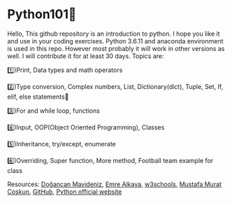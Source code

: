 # Python101🐍

Hello, This github repository is an introduction to python. I hope you like it and use in your coding exercises. Python 3.6.11 and anaconda environment is used in this repo. However most probably it will work in other versions as well. I will contribute it for at least 30 days. Topics are:

1️⃣)Print, Data types and math operators 

2️⃣)Type conversion, Complex numbers, List, Dictionary(dict), Tuple, Set, If, elif, else statements🤠

3️⃣)For and while loop, functions

4️⃣)Input, OOP(Object Oriented Programming), Classes

5️⃣)Inheritance, try/except, enumerate

6️⃣)Overriding, Super function, More method, Football team example for class

Resources: [Doğancan Mavideniz](https://github.com/mavideniz/Python101/blob/main/Python_Part1.ipynb), [Emre Alkaya](https://github.com/emrealkaya/python-exercises), [w3schools](https://www.w3schools.com/), [Mustafa Murat Coşkun](https://www.udemy.com/share/101W9aBUoSdl5WQno=/), [GitHub](http://github.com), [Python official website](https://www.python.org/)
